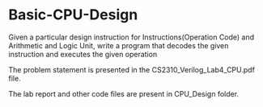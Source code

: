 # Basic-CPU-Design
Given a particular design instruction for Instructions(Operation Code) and Arithmetic and Logic Unit, write a program that decodes the given instruction and executes the given operation

The problem statement is presented in the CS2310_Verilog_Lab4_CPU.pdf file.

The lab report and other code files are present in CPU_Design folder.
